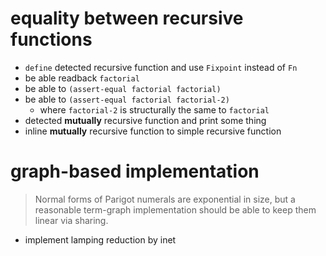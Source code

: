 # equality between recursive functions

- `define` detected recursive function and use `Fixpoint` instead of `Fn`
- be able readback `factorial`
- be able to `(assert-equal factorial factorial)`
- be able to `(assert-equal factorial factorial-2)`
  - where `factorial-2` is structurally the same to `factorial`
- detected **mutually** recursive function and print some thing
- inline **mutually** recursive function to simple recursive function

# graph-based implementation

> Normal forms of Parigot numerals are exponential in size,
> but a reasonable term-graph implementation
> should be able to keep them linear via sharing.

- implement lamping reduction by inet
